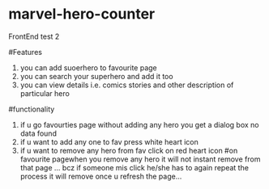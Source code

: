 # marvel-hero-counter
FrontEnd test 2

#Features
1. you can add suoerhero to favourite page
2. you can search your superhero and add it too
3. you can view details i.e. comics stories and other description of particular hero


#functionality
1. if u go favourties page without adding any hero you get a dialog box no data found
2. if u want to add any one to fav press white heart icon
3. if u want to remove any hero from fav click on red heart icon
#on favourite pagewhen you remove any hero it will not instant remove from that page ... bcz if someone mis click he/she has to again repeat the process it will remove once u refresh the page...
